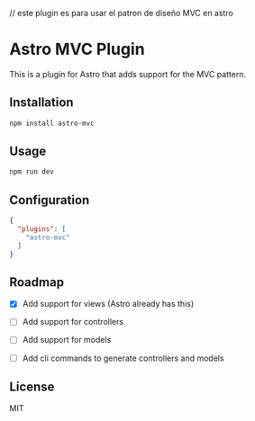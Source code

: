 // este plugin es para usar el patron de diseño MVC en astro

# Astro MVC Plugin

This is a plugin for Astro that adds support for the MVC pattern.

## Installation

```sh
npm install astro-mvc
```

## Usage

```sh
npm run dev
```

## Configuration

```json
{
  "plugins": [
    "astro-mvc"
  ]
}
```

## Roadmap

- [x] Add support for views (Astro already has this)
- [ ] Add support for controllers
- [ ] Add support for models
- [ ] Add cli commands to generate controllers and models


## License

MIT

